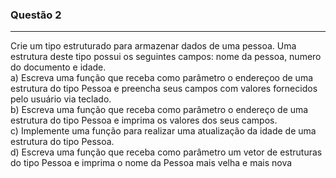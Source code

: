 ### Questão 2
---
Crie um tipo estruturado para armazenar dados de uma pessoa. Uma estrutura deste tipo possui os
seguintes campos: nome da pessoa, numero do documento e idade.   
a) Escreva uma função que receba como parâmetro o endereçoo de uma estrutura do tipo Pessoa e
preencha seus campos com valores fornecidos pelo usuário via teclado.   
b) Escreva uma função que receba como parâmetro o endereço de uma estrutura do tipo Pessoa e
imprima os valores dos seus campos.   
c) Implemente uma função para realizar uma atualização da idade de uma estrutura do tipo Pessoa.   
d) Escreva uma função que receba como parâmetro um vetor de estruturas do tipo Pessoa e imprima
o nome da Pessoa mais velha e mais nova   